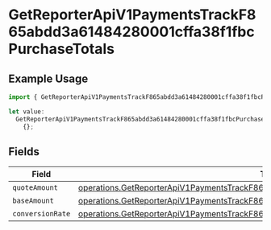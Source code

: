# GetReporterApiV1PaymentsTrackF865abdd3a61484280001cffa38f1fbcPurchaseTotals

## Example Usage

```typescript
import { GetReporterApiV1PaymentsTrackF865abdd3a61484280001cffa38f1fbcPurchaseTotals } from "@dhaba/safepay-ts/models/operations";

let value:
  GetReporterApiV1PaymentsTrackF865abdd3a61484280001cffa38f1fbcPurchaseTotals =
    {};
```

## Fields

| Field                                                                                                                                                                                            | Type                                                                                                                                                                                             | Required                                                                                                                                                                                         | Description                                                                                                                                                                                      |
| ------------------------------------------------------------------------------------------------------------------------------------------------------------------------------------------------ | ------------------------------------------------------------------------------------------------------------------------------------------------------------------------------------------------ | ------------------------------------------------------------------------------------------------------------------------------------------------------------------------------------------------ | ------------------------------------------------------------------------------------------------------------------------------------------------------------------------------------------------ |
| `quoteAmount`                                                                                                                                                                                    | [operations.GetReporterApiV1PaymentsTrackF865abdd3a61484280001cffa38f1fbcQuoteAmount](../../models/operations/getreporterapiv1paymentstrackf865abdd3a61484280001cffa38f1fbcquoteamount.md)       | :heavy_minus_sign:                                                                                                                                                                               | N/A                                                                                                                                                                                              |
| `baseAmount`                                                                                                                                                                                     | [operations.GetReporterApiV1PaymentsTrackF865abdd3a61484280001cffa38f1fbcBaseAmount](../../models/operations/getreporterapiv1paymentstrackf865abdd3a61484280001cffa38f1fbcbaseamount.md)         | :heavy_minus_sign:                                                                                                                                                                               | N/A                                                                                                                                                                                              |
| `conversionRate`                                                                                                                                                                                 | [operations.GetReporterApiV1PaymentsTrackF865abdd3a61484280001cffa38f1fbcConversionRate](../../models/operations/getreporterapiv1paymentstrackf865abdd3a61484280001cffa38f1fbcconversionrate.md) | :heavy_minus_sign:                                                                                                                                                                               | N/A                                                                                                                                                                                              |